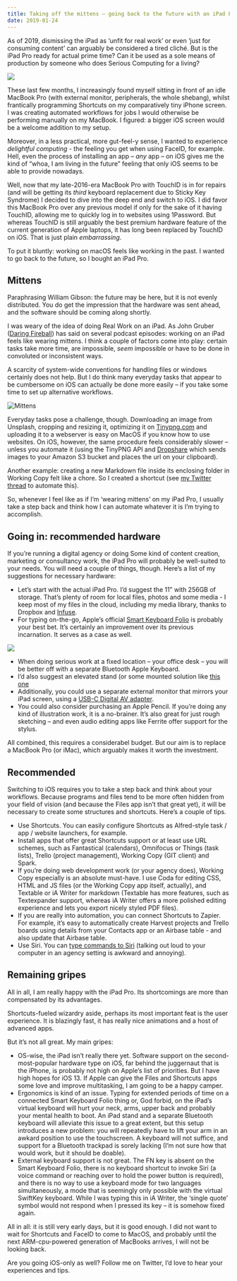 ```yaml
---
title: Taking off the mittens – going back to the future with an iPad Pro
date: 2019-01-24
---
```

As of 2019, dismissing the iPad as ‘unfit for real work’ or even ‘just for consuming content’ can arguably be considered a tired cliché. But is the iPad Pro ready for actual prime time? Can it be used as a sole means of production by someone who does Serious Computing for a living? 

![](https://bureaubolster.s3-eu-west-1.amazonaws.com/Photo-2019-01-24-10-20.jpeg)

These last few months, I increasingly found myself sitting in front of an idle MacBook Pro (with external monitor, peripherals, the whole shebang), whilst frantically programming Shortcuts on my comparatively tiny iPhone screen. I was creating automated workflows for jobs I would otherwise be performing manually on my MacBook. I figured: a bigger iOS screen would be a welcome addition to my setup. 

Moreover, in a less practical, more gut-feel-y sense, I wanted to experience *delightful computing* - the feeling you get when using FaceID, for example. Hell, even the process of installing an app – *any* app – on iOS gives me the kind of “whoa, I am living in the future” feeling that only iOS seems to be able to provide nowadays. 

Well, now that my late-2016-era MacBook Pro with TouchID is in for repairs (and will be getting its *third* keyboard replacement due to Sticky Key Syndrome) I decided to dive into the deep end and switch to iOS. I did favor this MacBook Pro over any previous model if only for the sake of it having TouchID, allowing me to quickly log in to websites using 1Password. But whereas TouchID is still arguably the best premium hardware feature of the current generation of Apple laptops, it has long been replaced by TouchID on iOS. That is just plain *embarrassing*. 

To put it bluntly: working on macOS feels like working in the past. I wanted to go back to the future, so I bought an iPad Pro.

## Mittens 
Paraphrasing William Gibson: the future may be here, but it is not evenly distributed. You do get the impression that the hardware was sent ahead, and the software should be coming along shortly.

I was weary of the idea of doing Real Work on an iPad. As John Gruber ([Daring Fireball](https://daringfireball.net)) has said on several podcast episodes: working on an iPad feels like wearing mittens. I think a couple of factors come into play: certain tasks take more time, are impossible, *seem* impossible or have to be done in convoluted or inconsistent ways. 

A scarcity of system-wide conventions for handling files or windows certainly does not help. But I do think many everyday tasks that appear to be cumbersome on iOS can actually be done more easily – if you take some time to set up alternative workflows.

![Mittens](https://bureaubolster.s3-eu-west-1.amazonaws.com/20r1edd2g168bhky6tuwwfq33bn2arkg.jpeg)

Everyday tasks pose a challenge, though. Downloading an image from Unsplash, cropping and resizing it, optimizing it on [Tinypng.com](https://tinypng.com) and uploading it to a webserver is easy on MacOS if you know how to use websites. On iOS, however, the same procedure feels considerably slower – unless you automate it (using the TinyPNG API and [Dropshare](https://dropshare.app) which sends images to your Amazon S3 bucket and places the url on your clipboard). 

Another example: creating a new Markdown file inside its enclosing folder in Working Copy felt like a chore. So I created a shortcut (see [my Twitter thread](https://twitter.com/jaapstronks/status/1088352712138391552?s=21) to automate this).

So, whenever I feel like as if I’m ‘wearing mittens’ on my iPad Pro, I usually take a step back and think how I can automate whatever it is I’m trying to accomplish. 

## Going in: recommended hardware
If you’re running a digital agency or doing Some kind of content creation, marketing or consultancy work, the iPad Pro will probably be well-suited to your needs. You will need a couple of things, though. Here’s a list of my suggestions for necessary hardware:

- Let’s start with the actual iPad Pro. I’d suggest the 11” with 256GB of storage. That’s plenty of room for local files, photos and some media - I keep most of my files in the cloud, including my media library, thanks to Dropbox and [Infuse](https://firecore.com/infuse). 
- For typing on-the-go, Apple’s official [Smart Keyboard Folio](https://www.apple.com/shop/product/MU8G2LL/A/smart-keyboard-folio-for-11-inch-ipad-pro-us-english?referrer=https://www.google.nl/) is probably your best bet. It’s certainly an improvement over its previous incarnation. It serves as a case as well.

![](https://bureaubolster.s3-eu-west-1.amazonaws.com/Photo-2019-01-24-13-33.JPG)

- When doing serious work at a fixed location – your office desk – you will be better off with a separate Bluetooth Apple Keyboard. 
- I’d also suggest an elevated stand (or some mounted solution like [this one](https://www.goos-e.com/en/)
- Additionally, you could use a separate external monitor that mirrors your iPad screen, using a [USB-C Digital AV adapter](https://www.apple.com/shop/product/MJ1K2AM/A/usb-c-digital-av-multiport-adapter?referrer=https://www.google.nl/). 
- You could also consider purchasing an Apple Pencil. If you’re doing any kind of illustration work, it is a no-brainer. It’s also great for just rough sketching – and even audio editing apps like Ferrite offer support for the stylus.

All combined, this requires a considerabel budget. But our aim is to replace a MacBook Pro (or iMac), which arguably makes it worth the investment.

## Recommended 
Switching to iOS requires you to take a step back and think about your workflows. Because programs and files tend to be more often hidden from your field of vision (and because the Files app isn’t that great yet), it will be necessary to create some structures and shortcuts. Here’s a couple of tips.

- Use Shortcuts. You can easily configure Shortcuts as Alfred-style task / app / website launchers, for example.
- Install apps that offer great Shortcuts support or at least use URL schemes, such as Fantastical (calendars), Omnifocus or Things (task lists), Trello (project management), Working Copy (GIT client) and Spark. 
- If you’re doing web development work (or your agency does), Working Copy especially is an absolute must-have. I use Coda for editing CSS, HTML and JS files (or the Working Copy app itself, actually), and Textable or iA Writer for markdown (Textable has more features, such as Textexpander support, whereas iA Writer offers a more polished editing experience and lets you export nicely styled PDF files).
- If you are really into automation, you can connect Shortcuts to Zapier. For example, it’s easy to automatically create Harvest projects and Trello boards using details from your Contacts app or an Airbase table - and also update that Airbase table.
- Use Siri. You can [type commands to Siri](https://www.imore.com/ios-11-will-let-you-type-queries-siri) (talking out loud to your computer in an agency setting is awkward and annoying).

## Remaining gripes
All in all, I am really happy with the iPad Pro. Its shortcomings are more than compensated by its advantages. 

Shortcuts-fueled wizardry aside, perhaps its most important feat is the user experience. It is blazingly fast, it has really nice animations and a host of advanced apps.

But it’s not all great. My main gripes:

- OS-wise, the iPad isn’t really there yet. Software support on the second-most-popular hardware type on iOS, far behind the juggernaut that is the iPhone, is probably not high on Apple’s list of priorities. But I have high hopes for iOS 13. If Apple can give the Files and Shortcuts apps some love and improve multitasking, I am going to be a happy camper.
- Ergonomics is kind of an issue. Typing for extended periods of time on a connected Smart Keyboard Folio thing or, God forbid, on the iPad’s virtual keyboard will hurt your neck, arms, upper back and probably your mental health to boot. An iPad stand and a separate Bluetooth keyboard will alleviate this issue to a great extent, but this setup introduces a new problem: you will repeatedly have to lift your arm in an awkard position to use the touchscreen. A keyboard will not suffice, and support for a Bluetooth trackpad is sorely lacking (I’m not sure how that would work, but it should be doable).
- External keyboard support is not great. The FN key is absent on the Smart Keyboard Folio, there is no keyboard shortcut to invoke Siri (a voice command or reaching over to hold the power button is required), and there is no way to use a keyboard mode for two languages simultaneously, a mode that is seemingly only possible with the virtual SwiftKey keyboard. While I was typing this in iA Writer, the ‘single quote’ symbol would not respond when I pressed its key – it is somehow fixed again.

All in all: it is still very early days, but it is good enough. I did not want to wait for Shortcuts and FaceID to come to MacOS, and probably until the next ARM-cpu-powered generation of MacBooks arrives, I will not be looking back. 

Are you going iOS-only as well? Follow me on Twitter, I’d love to hear your experiences and tips.
